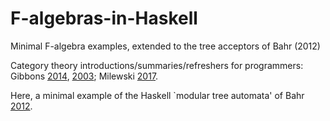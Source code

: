 # F-algebras-in-Haskell
Minimal F-algebra examples, extended to the tree acceptors of Bahr (2012)

Category theory 
introductions/summaries/refreshers for programmers:
Gibbons
[2014](https://www.cs.ox.ac.uk/jeremy.gibbons/publications/cwh-slides.pdf),
[2003](https://www.cs.ox.ac.uk/jeremy.gibbons/publications/origami.pdf);
Milewski
[2017](https://bartoszmilewski.com/2017/02/28/f-algebras/).

Here, a minimal example of
the Haskell `modular tree automata' of Bahr
[2012](https://bahr.io/pubs/files/bahr12mpc-paper.pdf).
